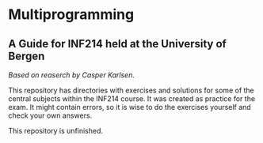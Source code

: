 # Multiprogramming
## A Guide for INF214 held at the University of Bergen
_Based on reaserch by Casper Karlsen._ 

This repository has directories with exercises and solutions for some of the central subjects within the INF214
course. It was created as practice for the exam. It might contain errors, so it is wise to do the exercises yourself and 
check your own answers.

This repository is unfinished. 